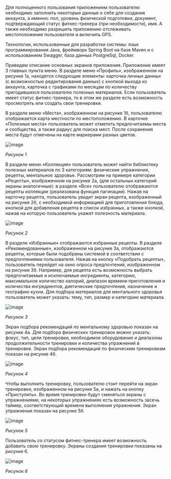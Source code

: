 Для полноценного пользования приложением пользователю необходимо заполнить некоторые данные о себе для создания аккаунта, а именно: пол, уровень физической подготовки, документ, подтверждающий статус фитнес-тренера (при необходимости), имя. А также необходимо разрешить приложению отслеживать местоположение пользователя и включить GPS.

Технологии, использованные для разработки системы: язык программирования Java, фреймворк Spring Boot на базе Maven и с использованием Swagger, база данных PostgreSql, Docker. 

Приведем описание основных экранов приложения. Приложение имеет 3 главных пункта меню. В разделе меню «Профиль», изображенном на  рисунке 1а, находятся следующие элементы: карточка личных данных (с возможностью редактирования данных) с кнопкой выхода из аккаунта; карточка с графиками по месяцам по количеству пригодившихся пользователю полезных материалов. Если пользователь имеет статус фитнес-тренера, то в этом же разделе есть возможность просмотреть или создать свои тренировки.

В разделе меню «Места», изображенном на рисунке 1б, пользователю отображается карта местности по местоположению. В карточке «Полезные места» пользователь может отметить предпочитаемы места и сообщества, а также радиус для поиска мест. После сохранения места будут отмечены на карте маркерами разных цветов.

![image](https://github.com/user-attachments/assets/39f388ae-c72a-4c58-9d28-d39e80e39a85)

*Рисунок 1*

В разделе меню «Коллекция» пользователь может найти библиотеку полезных материалов по 3 категориям: физические упражнения, рецепты, ментальное здоровье. Рассмотрим на примере категории «Рецепты», изображенном на рисунке 2а, (для остальных категорий экраны аналогичные): в разделе «Все» пользователю отображаются рецепты коллекции (реализована функция пагинации). Нажав на карточку рецепта, пользователь увидит экран рецепта, изображенный на рисунке 2б, с необходимой информацией для приготовления блюда, кнопкой для добавления рецепта в список избранных, а также кнопкой, нажав на которую пользователь укажет полезность материала.

![image](https://github.com/user-attachments/assets/6232032e-2709-4664-a4f3-86921a2e4a6b)

*Рисунок 2*

В разделе «Избранные» отображаются избранные рецепты. В разделе «Рекомендованные», изображенном на рисунке 3а, отображаются рецепты, которые были подобраны системой в соответствии с предпочтениями пользователя. Нажав на кнопку «Подобрать рецепты», пользователь перейдет на окно опроса предпочтений, изображенном на рисунке 3б. Например, для рецепта есть возможность выбрать предпочитаемые и исключаемые ингредиенты, категорию, максимальное количество калорий, диапазон времени приготовления и количества ингредиентов, диетические предпочтения, назначение и географию кухни. Для подбора материалов для ментального здоровья пользователь может указать: тему, тип, размер и категорию материала.

![image](https://github.com/user-attachments/assets/d3b8f5aa-50fc-4b36-889a-4108f5d3c064)

*Рисунок 3*

Экран подбора рекомендаций по ментальному здоровью показан на рисунке 4а.  Для подбора физических тренировок можно указать: фокус, тип, цели тренировки, необходимое оборудование и диапазоны продолжительности тренировки и количества упражнений в тренировке. Экран подбора рекомендаций по физическим тренировкам показан на рисунке 4б.

![image](https://github.com/user-attachments/assets/438efef5-fa7d-42d3-8115-6985dabd35e2)

*Рисунок 4*

Чтобы выполнить тренировку, пользователю стоит перейти на экран тренировки, изображенном на рисунке 5а, и нажать на кнопку «Приступить». Во время тренировки будут сменяться экраны с упражнениями, на некоторых упражнениях есть возможность засечь таймер, соответствующий времени выполнения упражнения. Экран упражнения показан на рисунке 5б.

![image](https://github.com/user-attachments/assets/67a0a3ba-90e5-4646-a8f6-cca8fce43d09)

*Рисунок 5*

Пользователь со статусом фитнес-тренера имеет возможность добавить свою тренировку. Экраны создания тренировки показаны на рисунке 6.

![image](https://github.com/user-attachments/assets/46e6b557-7ca2-4fca-90ed-0b226ad852b5)

*Рисунок 6*
